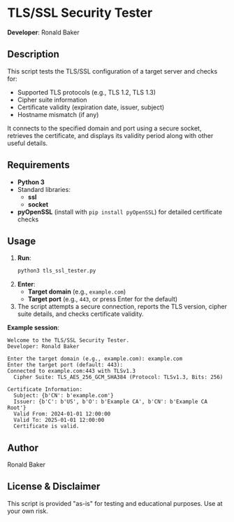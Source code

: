 # TLS/SSL Security Tester

**Developer**: Ronald Baker  

## Description

This script tests the TLS/SSL configuration of a target server and checks for:

- Supported TLS protocols (e.g., TLS 1.2, TLS 1.3)  
- Cipher suite information  
- Certificate validity (expiration date, issuer, subject)  
- Hostname mismatch (if any)

It connects to the specified domain and port using a secure socket, retrieves the certificate, and displays its validity period along with other useful details.

## Requirements

- **Python 3**
- Standard libraries:  
  - **ssl**  
  - **socket**  
- **pyOpenSSL** (install with `pip install pyOpenSSL`) for detailed certificate checks

## Usage

1. **Run**:
   ```bash
   python3 tls_ssl_tester.py
   ```
2. **Enter**:
   - **Target domain** (e.g., `example.com`)
   - **Target port** (e.g., `443`, or press Enter for the default)
3. The script attempts a secure connection, reports the TLS version, cipher suite details, and checks certificate validity.

**Example session**:
```
Welcome to the TLS/SSL Security Tester.
Developer: Ronald Baker

Enter the target domain (e.g., example.com): example.com
Enter the target port (default: 443): 
Connected to example.com:443 with TLSv1.3
  Cipher Suite: TLS_AES_256_GCM_SHA384 (Protocol: TLSv1.3, Bits: 256)

Certificate Information:
  Subject: {b'CN': b'example.com'}
  Issuer: {b'C': b'US', b'O': b'Example CA', b'CN': b'Example CA Root'}
  Valid From: 2024-01-01 12:00:00
  Valid To: 2025-01-01 12:00:00
  Certificate is valid.
```

## Author

Ronald Baker  

## License & Disclaimer

This script is provided "as-is" for testing and educational purposes. Use at your own risk.